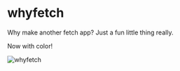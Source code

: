 # whyfetch
Why make another fetch app? Just a fun little thing really.

Now with color!

![whyfetch](https://i.ibb.co/PcYkKhv/whyfetch.png)
